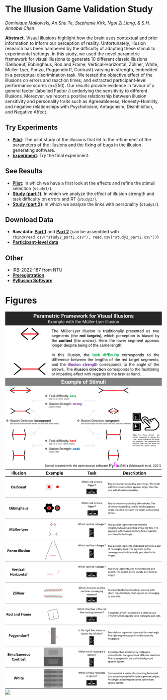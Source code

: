 # The Illusion Game Validation Study

*Dominique Makowski, An Shu Te, Stephanie Kirk, Ngoi Zi Liang, & S.H. Annabel Chen*

**Abstract.** Visual illusions highlight how the brain uses contextual and prior information to inform our perception of reality. Unfortunately, illusion research has been hampered by the difficulty of adapting these stimuli to experimental settings. In this study, we used the novel parametric framework for visual illusions to generate 10 different classic illusions (Delboeuf, Ebbinghaus, Rod and Frame, Vertical-Horizontal, Zöllner, White, Müller-Lyer, Ponzo, Poggendorff, Contrast) varying in strength, embedded in a perceptual discrimination task. We tested the objective effect of the illusions on errors and reaction times, and extracted participant-level performance scores (n=250). Our results provide evidence in favour of a general factor (labelled Factor *i*) underlying the sensitivity to different illusions. Moreover, we report a positive relationship between illusion sensitivity and personality traits such as Agreeableness, Honesty-Humility, and negative relationships with Psychoticism, Antagonism, Disinhibition, and Negative Affect.

## Try Experiments

<!-- - [**Study 0**](https://realitybending.github.io/IllusionGameValidation/study0/index.html): Study 0 refers to an un-analyzed pilot of the perceptual task without the illusion (only the targets). -->
- [**Pilot**](https://realitybending.github.io/IllusionGameValidation/study1/index.html): The pilot study of the illusions that let to the refinement of the parameters of the illusions and the fixing of bugs in the illusion-generating software.
- [**Experiment**](https://realitybending.github.io/IllusionGameValidation/study2/index.html): Try the final experiment.


## See Results

- [**Pilot**](https://realitybending.github.io/IllusionGameValidation/study1/study1.html): In which we have a first look at the effects and refine the stimuli selection (`study1/`).
- [**Study (part 1)**](https://realitybending.github.io/IllusionGameValidation/study2/study2.html): In which we analyze the effect of illusion strength and task difficulty on errors and RT (`study2/`).
- [**Study (part 2)**](https://realitybending.github.io/IllusionGameValidation/study3/study3.html): In which we analyze the links with personality (`study3/`).

## Download Data

- **Raw data**: [**Part 1**](data/study2_part1.csv) and [**Part 2**](data/study2_part2.csv) (can be assembled with `rbind(read.csv("study2_part1.csv"), read.csv("study2_part2.csv"))`)
- [**Participant-level data**](data/study3.csv)

## Other

- IRB-2022-187 from NTU
- [**Preregistration**](https://osf.io/5d6xp)
- [**Pyllusion Software**](https://github.com/RealityBending/Pyllusion)

# Figures

![](figures/Figure1.png)
![](figures/figure2.png)
![](figures/figure3.png)